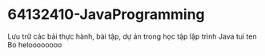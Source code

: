 # 64132410-JavaProgramming
Lưu trữ các bài thực hành, bài tập, dự án trong học tập lập trình Java
tui ten Bo
heloooooooo